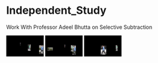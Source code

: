 # Independent_Study
Work With Professor Adeel Bhutta on Selective Subtraction


<p float="left">
  <img src="https://github.com/bkhummel/Independent_Study/blob/master/Test_Files/YOLO_Wall/0230.jpg" width="100" />
  <img src="https://github.com/bkhummel/Independent_Study/blob/master/Test_Files/YOLO_Wall/0260.jpg" width="100" /> 
  <img src="https://github.com/bkhummel/Independent_Study/blob/master/Test_Files/YOLO_Wall/0300.jpg" width="100" />
</p>
